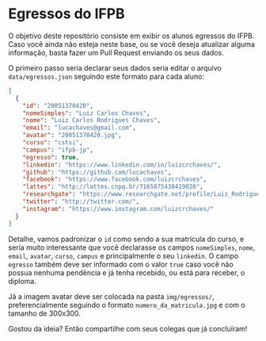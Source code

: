 # Egressos do IFPB

O objetivo deste repositório consiste em exibir os alunos egressos do IFPB. Caso você ainda não esteja neste base, ou se você deseja atualizar alguma informação, basta fazer um Pull Request enviando os seus dados.

O primeiro passo seria declarar seus dados seria editar o arquivo `data/egressos.json` seguindo este formato para cada aluno:

```json
[
  { 
    "id": "20051370420",
    "nomeSimples": "Luiz Carlos Chaves",
    "nome": "Luiz Carlos Rodrigues Chaves",
    "email": "lucachaves@gmail.com",
    "avatar": "20051370420.jpg",
    "curso": "cstsi",
    "campus": "ifpb-jp",
    "egresso": true,
    "linkedin": "https://www.linkedin.com/in/luizcrchaves/",
    "github": "https://github.com/lucachaves",
    "facebook": "https://www.facebook.com/luizcrchaves",
    "lattes": "http://lattes.cnpq.br/7165875430419020",
    "researchgate": "https://www.researchgate.net/profile/Luiz_Rodrigues_Chaves",
    "twitter": "http://twitter.com/",
    "instagram": "https://www.instagram.com/luizcrchaves/"
  }
]
```

Detalhe, vamos padronizar o `id` como sendo a sua matrícula do curso, e seria muito interessante que você declarasse os campos `nomeSimples`, `nome`, `email`, `avatar`, `curso`, `campus` e principalmente o seu `linkedin`. O campo `egresso` também deve ser informado com o valor `true` caso você não possua nenhuma pendência e já tenha recebido, ou está para receber, o diploma.

Já a imagem avatar deve ser colocada na pasta `img/egressos/`, preferencialmente seguindo o formato `numero_da_matricula.jpg` e com o tamanho de 300x300.

Gostou da ideia? Então compartilhe com seus colegas que já concluíram!